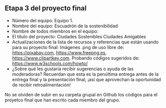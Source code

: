 ## Etapa 3 del proyecto final

- Número del equipo: Equipo 1.
- Nombre del equipo: Escuadrón de la sostenibilidad
- Nombre de todos miembros en el equipo:
- El título del proyecto: Ciudades Sostenibles Ciudades Amigables
- Actualizaciones de la lista de recursos y referencias que están usando para su proyecto final:
 Imágenes .png de uso libre de: https://pixabay.com, https://www.freepng.es, https://www.clipartkey.com.
 Probando códigos sugeridos de: https://www.w3schools.com/howto/  
- ¿Sobre qué les gustaría recibir sugerencias o ayuda de las moderadoras? Recuerdan que esta es la penúltima entrega antes de la entrega final y la presentación final, ¡así que aprovechan la oportunidad de recibir retroalimentación!

No se olviden de subir en su carpeta grupal en Github los códigos para el proyetco final que han escrito cada miembro del grupo.
